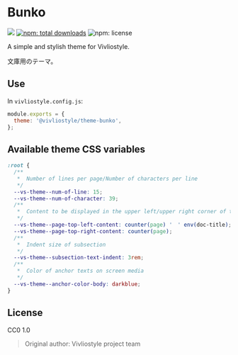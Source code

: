 # Bunko

[![](https://img.shields.io/npm/v/@vivliostyle/theme-bunko.svg)](https://npmjs.com/package/@vivliostyle/theme-bunko)
[![npm: total downloads](https://flat.badgen.net/npm/dt/@vivliostyle/theme-bunko)](https://npmjs.com/package/@vivliostyle/theme-bunko)
![npm: license](https://flat.badgen.net/npm/license/@vivliostyle/theme-bunko)

A simple and stylish theme for Vivliostyle.

文庫用のテーマ。

## Use

In `vivliostyle.config.js`:

```js
module.exports = {
  theme: '@vivliostyle/theme-bunko',
};
```

## Available theme CSS variables

```css
:root {
  /**
   *  Number of lines per page/Number of characters per line
   */
  --vs-theme--num-of-line: 15;
  --vs-theme--num-of-character: 39;
  /**
   *  Content to be displayed in the upper left/upper right corner of the page spread
   */
  --vs-theme--page-top-left-content: counter(page) '　' env(doc-title);
  --vs-theme--page-top-right-content: counter(page);
  /**
   *  Indent size of subsection
   */
  --vs-theme--subsection-text-indent: 3rem;
  /**
   *  Color of anchor texts on screen media
   */
  --vs-theme--anchor-color-body: darkblue;
}
```

## License

CC0 1.0

> Original author: Vivliostyle project team
